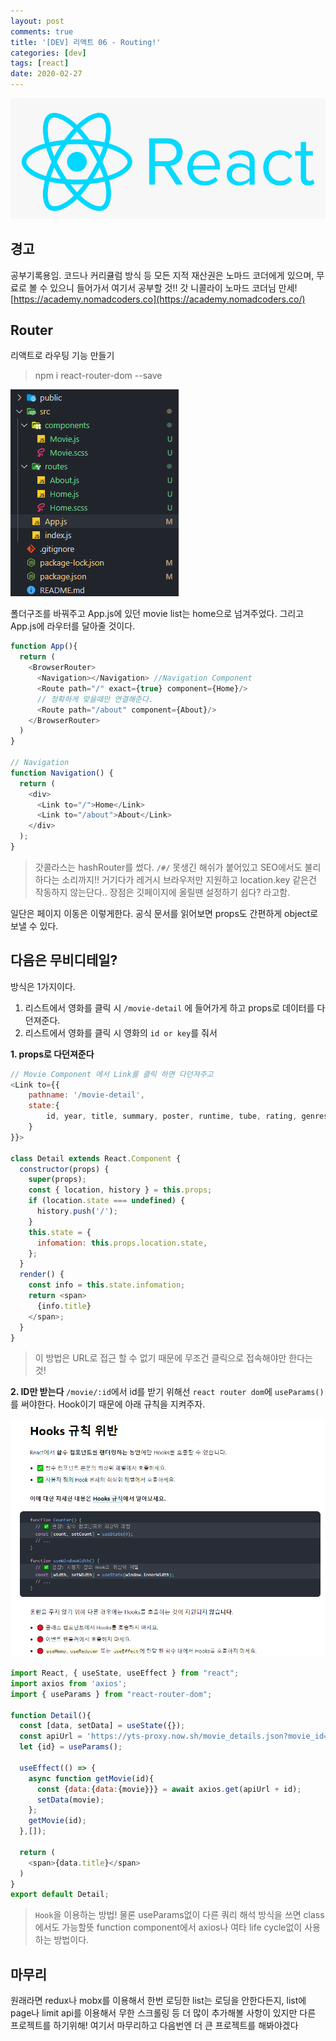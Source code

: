```yaml
---
layout: post
comments: true
title: '[DEV] 리액트 06 - Routing!'
categories: [dev]
tags: [react]
date: 2020-02-27
---
```

![headerimg](/assets/img/subcate/react.png)

## 경고
공부기록용임.
코드나 커리큘럼 방식 등 모든 지적 재산권은 노마드 코더에게 있으며,
무료로 볼 수 있으니 들어가서 여기서 공부할 것!!
갓 니콜라이 노마드 코더님 만세!
[https://academy.nomadcoders.co](https://academy.nomadcoders.co/)



## Router
리액트로 라우팅 기능 만들기
> npm i react-router-dom --save

![image](/assets/img/post/react-01/Screenshot_8.png)

폴더구조를 바꿔주고 App.js에 있던 movie list는 home으로 넘겨주었다.
그리고 App.js에 라우터를 달아줄 것이다.

~~~javascript
function App(){
  return (
    <BrowserRouter>
      <Navigation></Navigation> //Navigation Component
      <Route path="/" exact={true} component={Home}/>
      // 정확하게 맞을때만 연결해준다.
      <Route path="/about" component={About}/>
    </BrowserRouter>
  )
}

// Navigation
function Navigation() {
  return (
    <div>
      <Link to="/">Home</Link>
      <Link to="/about">About</Link>
    </div>
  );
}
~~~
> 갓콜라스는 hashRouter를 썼다. `/#/` 못생긴 해쉬가 붙어있고 SEO에서도 불리하다는 소리까지!! 거기다가 레거시 브라우저만 지원하고 location.key 같은건 작동하지 않는단다..
> 장점은 깃페이지에 올릴땐 설정하기 쉽다? 라고함.

일단은 페이지 이동은 이렇게한다.
공식 문서를 읽어보면 props도 간편하게 object로 보낼 수 있다.


## 다음은 무비디테일?
방식은 1가지이다. 
1. 리스트에서 영화를 클릭 시 `/movie-detail` 에 들어가게 하고 props로 데이터를 다 던져준다.
2. 리스트에서 영화를 클릭 시 영화의 `id or key`를 줘서 

**1. props로 다던져준다**
~~~javascript
// Movie Component 에서 Link를 클릭 하면 다던져주고
<Link to={{
    pathname: '/movie-detail',
    state:{
        id, year, title, summary, poster, runtime, tube, rating, genres
    }
}}>

class Detail extends React.Component {
  constructor(props) {
    super(props);
    const { location, history } = this.props;
    if (location.state === undefined) {
      history.push('/');
    }
    this.state = {
      infomation: this.props.location.state,
    };
  }
  render() {
    const info = this.state.infomation;
    return <span>
      {info.title}
    </span>;
  }
}
~~~
> 이 방법은 URL로 접근 할 수 없기 때문에 무조건 클릭으로 접속해야만 한다는 것!

**2. ID만 받는다**
`/movie/:id`에서 id를 받기 위해선 `react router dom`에 `useParams()`를 써야한다. Hook이기 때문에 아래 규칙을 지켜주자.

![image](/assets/img/post/react-01/Screenshot_9.png)

~~~javascript
import React, { useState, useEffect } from "react";
import axios from 'axios';
import { useParams } from "react-router-dom";

function Detail(){
  const [data, setData] = useState({});
  const apiUrl = 'https://yts-proxy.now.sh/movie_details.json?movie_id=';
  let {id} = useParams();

  useEffect(() => {
    async function getMovie(id){
      const {data:{data:{movie}}} = await axios.get(apiUrl + id);
      setData(movie);
    };
    getMovie(id);
  },[]);

  return (
    <span>{data.title}</span>
  )
}
export default Detail;
~~~
> `Hook`을 이용하는 방법! 물론 useParams없이 다른 쿼리 해석 방식을 쓰면 class에서도 가능할뜻
> function component에서 axios나 여타 life cycle없이 사용하는 방법이다.


## 마무리
원래라면 redux나 mobx를 이용해서 한번 로딩한 list는 로딩을 안한다든지,
list에 page나 limit api를 이용해서 무한 스크롤링 등 더 많이 추가해볼 사항이 있지만
다른 프로젝트를 하기위해! 여기서 마무리하고 다음번엔 더 큰 프로젝트를 해봐야겠다